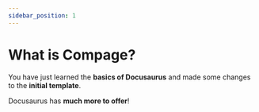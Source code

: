 ```yaml
---
sidebar_position: 1
---
```


# What is Compage?

You have just learned the **basics of Docusaurus** and made some changes to the **initial template**.

Docusaurus has **much more to offer**!

